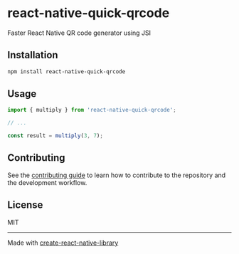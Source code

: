 # react-native-quick-qrcode

Faster React Native QR code generator using JSI

## Installation

```sh
npm install react-native-quick-qrcode
```

## Usage


```js
import { multiply } from 'react-native-quick-qrcode';

// ...

const result = multiply(3, 7);
```


## Contributing

See the [contributing guide](CONTRIBUTING.md) to learn how to contribute to the repository and the development workflow.

## License

MIT

---

Made with [create-react-native-library](https://github.com/callstack/react-native-builder-bob)
